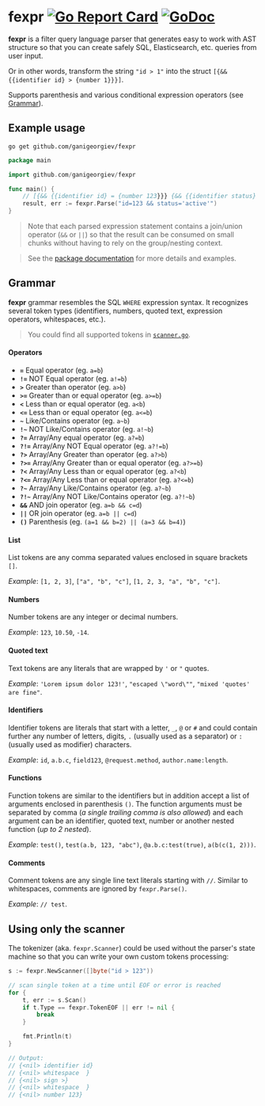 fexpr
[![Go Report Card](https://goreportcard.com/badge/github.com/ganigeorgiev/fexpr)](https://goreportcard.com/report/github.com/ganigeorgiev/fexpr)
[![GoDoc](https://godoc.org/github.com/ganigeorgiev/fexpr?status.svg)](https://pkg.go.dev/github.com/ganigeorgiev/fexpr)
================================================================================

**fexpr** is a filter query language parser that generates easy to work with AST structure so that you can create safely SQL, Elasticsearch, etc. queries from user input.

Or in other words, transform the string `"id > 1"` into the struct `[{&& {{identifier id} > {number 1}}}]`.

Supports parenthesis and various conditional expression operators (see [Grammar](https://github.com/ganigeorgiev/fexpr#grammar)).


## Example usage

```
go get github.com/ganigeorgiev/fexpr
```

```go
package main

import github.com/ganigeorgiev/fexpr

func main() {
    // [{&& {{identifier id} = {number 123}}} {&& {{identifier status} = {text active}}}]
    result, err := fexpr.Parse("id=123 && status='active'")
}
```

> Note that each parsed expression statement contains a join/union operator (`&&` or `||`) so that the result can be consumed on small chunks without having to rely on the group/nesting context.

> See the [package documentation](https://pkg.go.dev/github.com/ganigeorgiev/fexpr) for more details and examples.


## Grammar

**fexpr** grammar resembles the SQL `WHERE` expression syntax. It recognizes several token types (identifiers, numbers, quoted text, expression operators, whitespaces, etc.).

> You could find all supported tokens in [`scanner.go`](https://github.com/ganigeorgiev/fexpr/blob/master/scanner.go).

#### Operators

- **`=`**  Equal operator (eg. `a=b`)
- **`!=`** NOT Equal operator (eg. `a!=b`)
- **`>`**  Greater than operator (eg. `a>b`)
- **`>=`** Greater than or equal operator (eg. `a>=b`)
- **`<`**  Less than or equal operator (eg. `a<b`)
- **`<=`** Less than or equal operator (eg. `a<=b`)
- **`~`**  Like/Contains operator (eg. `a~b`)
- **`!~`** NOT Like/Contains operator (eg. `a!~b`)
- **`?=`**  Array/Any equal operator (eg. `a?=b`)
- **`?!=`** Array/Any NOT Equal operator (eg. `a?!=b`)
- **`?>`**  Array/Any Greater than operator (eg. `a?>b`)
- **`?>=`** Array/Any Greater than or equal operator (eg. `a?>=b`)
- **`?<`**  Array/Any Less than or equal operator (eg. `a?<b`)
- **`?<=`** Array/Any Less than or equal operator (eg. `a?<=b`)
- **`?~`**  Array/Any Like/Contains operator (eg. `a?~b`)
- **`?!~`** Array/Any NOT Like/Contains operator (eg. `a?!~b`)
- **`&&`** AND join operator (eg. `a=b && c=d`)
- **`||`** OR join operator (eg. `a=b || c=d`)
- **`()`** Parenthesis (eg. `(a=1 && b=2) || (a=3 && b=4)`)

#### List
List tokens are any comma separated values enclosed in square brackets `[]`.

_Example_: `[1, 2, 3]`, `["a", "b", "c"]`, `[1, 2, 3, "a", "b", "c"]`.

#### Numbers
Number tokens are any integer or decimal numbers.

_Example_: `123`, `10.50`, `-14`.

#### Quoted text

Text tokens are any literals that are wrapped by `'` or `"` quotes.

_Example_: `'Lorem ipsum dolor 123!'`, `"escaped \"word\""`, `"mixed 'quotes' are fine"`.

#### Identifiers

Identifier tokens are literals that start with a letter, `_`, `@` or `#` and could contain further any number of letters, digits, `.` (usually used as a separator) or `:` (usually used as modifier) characters.

_Example_: `id`, `a.b.c`, `field123`, `@request.method`, `author.name:length`.

#### Functions

Function tokens are similar to the identifiers but in addition accept a list of arguments enclosed in parenthesis `()`.
The function arguments must be separated by comma (_a single trailing comma is also allowed_) and each argument can be an identifier, quoted text, number or another nested function (_up to 2 nested_).

_Example_: `test()`, `test(a.b, 123, "abc")`, `@a.b.c:test(true)`, `a(b(c(1, 2)))`.

#### Comments

Comment tokens are any single line text literals starting with `//`.
Similar to whitespaces, comments are ignored by `fexpr.Parse()`.

_Example_: `// test`.


## Using only the scanner

The tokenizer (aka. `fexpr.Scanner`) could be used without the parser's state machine so that you can write your own custom tokens processing:

```go
s := fexpr.NewScanner([]byte("id > 123"))

// scan single token at a time until EOF or error is reached
for {
    t, err := s.Scan()
    if t.Type == fexpr.TokenEOF || err != nil {
        break
    }

    fmt.Println(t)
}

// Output:
// {<nil> identifier id}
// {<nil> whitespace  }
// {<nil> sign >}
// {<nil> whitespace  }
// {<nil> number 123}
```
